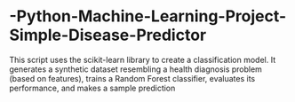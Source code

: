 # -Python-Machine-Learning-Project-Simple-Disease-Predictor
This script uses the scikit-learn library to create a classification model. It generates a synthetic dataset resembling a health diagnosis problem (based on features), trains a Random Forest classifier, evaluates its performance, and makes a sample prediction
